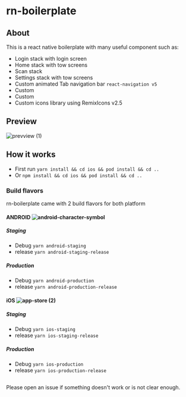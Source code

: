 # rn-boilerplate

## About
This is a react native boilerplate with many useful component such as:

- Login stack with login screen
- Home stack with tow screens
- Scan stack
- Settings stack with tow screens
- Custom animated Tab navigation bar `react-navigation v5`
- Custom <InputText/>
- Custom <Text/>
- Custom icons library using RemixIcons v2.5

## Preview
![prevview (1)](https://user-images.githubusercontent.com/58466201/122646126-950b5b80-d115-11eb-80d0-41aea5ea2048.gif)

## How it works
- First run `yarn install && cd ios && pod install && cd ..`
- Or `npm install && cd ios && pod install && cd ..`
### Build flavors
rn-boilerplate came with 2 build flavors for both platform
#### ANDROID ![android-character-symbol](https://user-images.githubusercontent.com/58466201/122646313-748fd100-d116-11eb-9aef-e9fa8d7f67d2.png)

##### Staging
- Debug `yarn android-staging`
- release `yarn android-staging-release`
##### Production
- Debug `yarn android-production`
- release `yarn android-production-release`
#### iOS ![app-store (2)](https://user-images.githubusercontent.com/58466201/122647245-29c48800-d11b-11eb-82a9-4117103d5895.png) 
##### Staging
- Debug `yarn ios-staging`
- release `yarn ios-staging-release`
##### Production
- Debug `yarn ios-production`
- release `yarn ios-production-release`
##
Please open an issue if something doesn't work or is not clear enough.




